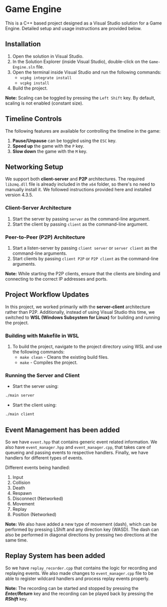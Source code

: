 # Game Engine

This is a C++ based project designed as a Visual Studio solution for a Game Engine. Detailed setup and usage instructions are provided below.

## Installation

1. Open the solution in Visual Studio.
2. In the Solution Explorer (inside Visual Studio), double-click on the `Game-Engine.sln` file.
3. Open the terminal inside Visual Studio and run the following commands:
   * `vcpkg integrate install`
   * `vcpkg install`
4. Build the project.

**Note:** Scaling can be toggled by pressing the `Left Shift` key. By default, scaling is not enabled (constant size).

## Timeline Controls

The following features are available for controlling the timeline in the game:

1. **Pause/Unpause** can be toggled using the `ESC` key.
2. **Speed up** the game with the `P` key.
3. **Slow down** the game with the `M` key.

## Networking Setup

We support both **client-server** and **P2P** architectures. The required `libzmq.dll` file is already included in the `x64` folder, so there's no need to manually install it. We followed instructions provided here and installed version 4.3.5.

### Client-Server Architecture
1. Start the server by passing `server` as the command-line argument.
2. Start the client by passing `client` as the command-line argument.

### Peer-to-Peer (P2P) Architecture
1. Start a listen-server by passing `client server` or `server client` as the command-line arguments.
2. Start clients by passing `client P2P` or `P2P client` as the command-line arguments.

**Note:** While starting the P2P clients, ensure that the clients are binding and connecting to the correct IP addresses and ports.

## Project Workflow Updates

In this project, we worked primarily with the **server-client** architecture rather than P2P. Additionally, instead of using Visual Studio this time, we switched to **WSL (Windows Subsystem for Linux)** for building and running the project.

### Building with Makefile in WSL

1. To build the project, navigate to the project directory using WSL and use the following commands:
   * `make clean` - Cleans the existing build files.
   * `make` - Compiles the project.

### Running the Server and Client

* Start the server using:
```bash
./main server
```

* Start the client using:
```bash
./main client
```

## Event Management has been added
So we have `event.hpp` that contains generic event related information. We also have `event_manager.hpp` and `event_manager.cpp`, that takes care of queueing and passing events to respective handlers. Finally, we have handlers for different types of events.

Different events being handled:
1. Input
2. Collision
3. Death
4. Respawn
5. Disconnect (Networked)
6. Movement
7. Replay
8. Position (Networked)

**Note:** We also have added a new type of movement (dash), which can be performed by pressing LShift and any direction key (WASD). The dash can also be performed in diagonal directions by pressing two directions at the same time.

## Replay System has been added
So we have `replay_recorder.cpp` that contains the logic for recording and replaying events. We also made changes to `event_manager.cpp` file to be able to register wildcard handlers and process replay events properly.

**Note:** The recording can be started and stopped by pressing the ***Enter/Return*** key and the recording can be played back by pressing the ***RShift*** key.